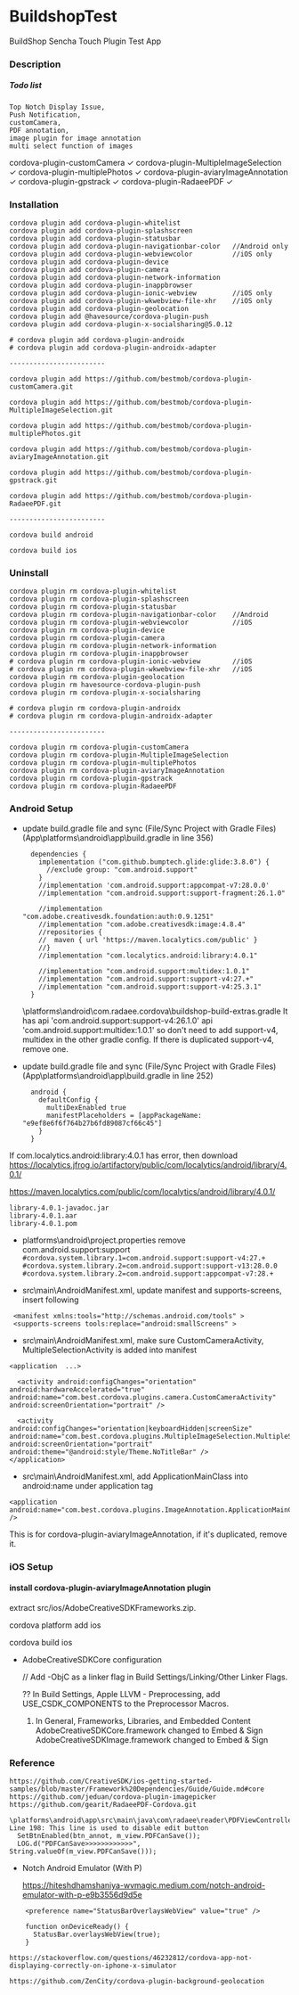 # BuildshopTest 
BuildShop Sencha Touch Plugin Test App

### Description

##### Todo list
```
Top Notch Display Issue,
Push Notification,
customCamera,
PDF annotation,
image plugin for image annotation
multi select function of images
```

cordova-plugin-customCamera               ✓
cordova-plugin-MultipleImageSelection     ✓
cordova-plugin-multiplePhotos             ✓
cordova-plugin-aviaryImageAnnotation      ✓
cordova-plugin-gpstrack                   ✓
cordova-plugin-RadaeePDF                  ✓

### Installation

    cordova plugin add cordova-plugin-whitelist
    cordova plugin add cordova-plugin-splashscreen
    cordova plugin add cordova-plugin-statusbar
    cordova plugin add cordova-plugin-navigationbar-color   //Android only
    cordova plugin add cordova-plugin-webviewcolor          //iOS only
    cordova plugin add cordova-plugin-device
    cordova plugin add cordova-plugin-camera
    cordova plugin add cordova-plugin-network-information
    cordova plugin add cordova-plugin-inappbrowser
    cordova plugin add cordova-plugin-ionic-webview         //iOS only
    cordova plugin add cordova-plugin-wkwebview-file-xhr    //iOS only
    cordova plugin add cordova-plugin-geolocation
    cordova plugin add @havesource/cordova-plugin-push
    cordova plugin add cordova-plugin-x-socialsharing@5.0.12
    
    # cordova plugin add cordova-plugin-androidx
    # cordova plugin add cordova-plugin-androidx-adapter

    ------------------------

    cordova plugin add https://github.com/bestmob/cordova-plugin-customCamera.git

    cordova plugin add https://github.com/bestmob/cordova-plugin-MultipleImageSelection.git

    cordova plugin add https://github.com/bestmob/cordova-plugin-multiplePhotos.git

    cordova plugin add https://github.com/bestmob/cordova-plugin-aviaryImageAnnotation.git

    cordova plugin add https://github.com/bestmob/cordova-plugin-gpstrack.git

    cordova plugin add https://github.com/bestmob/cordova-plugin-RadaeePDF.git

    ------------------------

    cordova build android

    cordova build ios

### Uninstall

    cordova plugin rm cordova-plugin-whitelist
    cordova plugin rm cordova-plugin-splashscreen
    cordova plugin rm cordova-plugin-statusbar
    cordova plugin rm cordova-plugin-navigationbar-color    //Android
    cordova plugin rm cordova-plugin-webviewcolor           //iOS
    cordova plugin rm cordova-plugin-device
    cordova plugin rm cordova-plugin-camera
    cordova plugin rm cordova-plugin-network-information
    cordova plugin rm cordova-plugin-inappbrowser
    # cordova plugin rm cordova-plugin-ionic-webview        //iOS
    # cordova plugin rm cordova-plugin-wkwebview-file-xhr   //iOS
    cordova plugin rm cordova-plugin-geolocation
    cordova plugin rm havesource-cordova-plugin-push
    cordova plugin rm cordova-plugin-x-socialsharing
    
    # cordova plugin rm cordova-plugin-androidx
    # cordova plugin rm cordova-plugin-androidx-adapter
    
    ------------------------

    cordova plugin rm cordova-plugin-customCamera
    cordova plugin rm cordova-plugin-MultipleImageSelection
    cordova plugin rm cordova-plugin-multiplePhotos
    cordova plugin rm cordova-plugin-aviaryImageAnnotation
    cordova plugin rm cordova-plugin-gpstrack
    cordova plugin rm cordova-plugin-RadaeePDF

### Android Setup

- update build.gradle file and sync (File/Sync Project with Gradle Files)
      (App\platforms\android\app\build.gradle   in line 356)
  ```
    dependencies {
      implementation ("com.github.bumptech.glide:glide:3.8.0") {
        //exclude group: "com.android.support"
      }
      //implementation 'com.android.support:appcompat-v7:28.0.0'
      //implementation "com.android.support:support-fragment:26.1.0"
      
      //implementation "com.adobe.creativesdk.foundation:auth:0.9.1251"
      //implementation "com.adobe.creativesdk:image:4.8.4"
      //repositories {
      //  maven { url 'https://maven.localytics.com/public' }
      //}
      //implementation "com.localytics.android:library:4.0.1"

      //implementation "com.android.support:multidex:1.0.1"
      //implementation "com.android.support:support-v4:27.+"
      //implementation "com.android.support:support-v4:25.3.1"
    }
  ```
  \platforms\android\com.radaee.cordova\buildshop-build-extras.gradle
  It has
    api 'com.android.support:support-v4:26.1.0'
    api 'com.android.support:multidex:1.0.1'
  so don't need to add support-v4, multidex in the other gradle config.
  If there is duplicated support-v4, remove one.

- update build.gradle file and sync (File/Sync Project with Gradle Files)
      (App\platforms\android\app\build.gradle in line 252)
  ```
    android {
      defaultConfig {
        multiDexEnabled true
        manifestPlaceholders = [appPackageName: "e9ef8e6f6f764b27b6fd89087cf66c45"]
      }
    }
  ```

If com.localytics.android:library:4.0.1 has error, then download
https://localytics.jfrog.io/artifactory/public/com/localytics/android/library/4.0.1/

https://maven.localytics.com/public/com/localytics/android/library/4.0.1/
  ```
library-4.0.1-javadoc.jar
library-4.0.1.aar
library-4.0.1.pom
  ```

- platforms\android\project.properties
remove com.android.support:support
`#cordova.system.library.1=com.android.support:support-v4:27.+`
`#cordova.system.library.2=com.android.support:support-v13:28.0.0`
`#cordova.system.library.2=com.android.support:appcompat-v7:28.+`

- src\main\AndroidManifest.xml, update manifest and supports-screens, insert following 
```
 <manifest xmlns:tools="http://schemas.android.com/tools" >
 <supports-screens tools:replace="android:smallScreens" >
```

- src\main\AndroidManifest.xml, make sure CustomCameraActivity, MultipleSelectionActivity is added into manifest
```
<application  ...>

  <activity android:configChanges="orientation" android:hardwareAccelerated="true" android:name="com.best.cordova.plugins.camera.CustomCameraActivity" android:screenOrientation="portrait" />
  
  <activity android:configChanges="orientation|keyboardHidden|screenSize" android:name="com.best.cordova.plugins.MultipleImageSelection.MultipleSelectionActivity" android:screenOrientation="portrait" android:theme="@android:style/Theme.NoTitleBar" />
</application>
```

- src\main\AndroidManifest.xml, add ApplicationMainClass into android:name  under application tag
```
<application android:name="com.best.cordova.plugins.ImageAnnotation.ApplicationMainClass" />
```
This is for cordova-plugin-aviaryImageAnnotation, if it's duplicated, remove it.

### iOS Setup

#### install cordova-plugin-aviaryImageAnnotation plugin

extract src/ios/AdobeCreativeSDKFrameworks.zip.

cordova platform add ios

cordova build ios

- AdobeCreativeSDKCore configuration 

  // Add -ObjC as a linker flag in Build Settings/Linking/Other Linker Flags.
  
  ?? In Build Settings, Apple LLVM - Preprocessing, add USE_CSDK_COMPONENTS to the Preprocessor Macros.

  1. In General, Frameworks, Libraries, and Embedded Content
    AdobeCreativeSDKCore.framework    changed to Embed & Sign
    AdobeCreativeSDKImage.framework    changed to Embed & Sign
    

  

### Reference
    https://github.com/CreativeSDK/ios-getting-started-samples/blob/master/Framework%20Dependencies/Guide/Guide.md#core
    https://github.com/jeduan/cordova-plugin-imagepicker
    https://github.com/gearit/RadaeePDF-Cordova.git
    
    \platforms\android\app\src\main\java\com\radaee\reader\PDFViewController.java
    Line 198: This line is used to disable edit button
      SetBtnEnabled(btn_annot, m_view.PDFCanSave());
      LOG.d("PDFCanSave>>>>>>>>>>>>", String.valueOf(m_view.PDFCanSave()));

- Notch Android Emulator (With P)

    https://hiteshdhamshaniya-wvmagic.medium.com/notch-android-emulator-with-p-e9b3556d9d5e
```
    <preference name="StatusBarOverlaysWebView" value="true" />
    
    function onDeviceReady() {
      StatusBar.overlaysWebView(true);
    }
```

    https://stackoverflow.com/questions/46232812/cordova-app-not-displaying-correctly-on-iphone-x-simulator

    https://github.com/ZenCity/cordova-plugin-background-geolocation